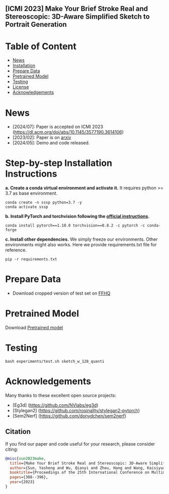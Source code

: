 ## [ICMI 2023] Make Your Brief Stroke Real and Stereoscopic: 3D-Aware Simplified Sketch to Portrait Generation


# Table of Content
- [News](#news)
- [Installation](#step-by-step-installation-instructions)
- [Prepare Data](#prepare-data)
- [Pretrained Model](#pretrained-model)
- [Testing](#testing)
- [License](#license)
- [Acknowledgements](#acknowledgements)


# News
- [2024/07]: Paper is accepted on ICMI 2023 (https://dl.acm.org/doi/abs/10.1145/3577190.3614106)
- [2023/02]: Paper is on [arxiv](https://arxiv.org/abs/2302.06857)
- [2024/05]: Demo and code released.


# Step-by-step Installation Instructions

**a. Create a conda virtual environment and activate it.**
It requires python >= 3.7 as base environment.
```shell
conda create -n sssp python=3.7 -y
conda activate sssp
```

**b. Install PyTorch and torchvision following the [official instructions](https://pytorch.org/).**
```shell
conda install pytorch==1.10.0 torchvision==0.8.2 -c pytorch -c conda-forge
```

**c. Install other dependencies.**
We simply freeze our environments. Other environments might also works. Here we provide requirements.txt file for reference.
```shell
pip -r requirements.txt
```


# Prepare Data
- Download cropped version of test set on [FFHQ](https://drive.google.com/file/d/1FWAAqSw3NNBQvZyJgCCnILJuSlqRs_mw/view?usp=share_link)


# Pretrained Model
Download [Pretrained model](https://drive.google.com/file/d/14uPOAgHiyee5IUE3ULuANJlTcitLyaKB/view?usp=share_link)


# Testing
```
bash experiments/test.sh sketch_w_128_quanti
```

# Acknowledgements
Many thanks to these excellent open source projects: 
- [Eg3d] (https://github.com/NVlabs/eg3d)
- [Stylegan2] (https://github.com/rosinality/stylegan2-pytorch)
- [Sem2Nerf] (https://github.com/donydchen/sem2nerf)


## Citation
If you find our paper and code useful for your research, please consider citing:
```bibtex
@misc{sun2023make,
  title={Make Your Brief Stroke Real and Stereoscopic: 3D-Aware Simplified Sketch to Portrait Generation},
  author={Sun, Yasheng and Wu, Qianyi and Zhou, Hang and Wang, Kaisiyuan and Hu, Tianshu and Liao, Chen-Chieh and Miyafuji, Shio and Liu, Ziwei and Koike, Hideki},
  booktitle={Proceedings of the 25th International Conference on Multimodal Interaction},
  pages={388--396},
  year={2023}
}
```
